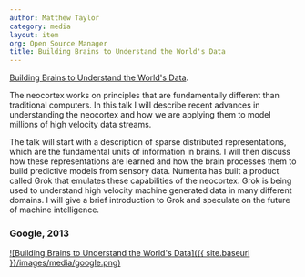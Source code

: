 ```yaml
---
author: Matthew Taylor
category: media
layout: item
org: Open Source Manager
title: Building Brains to Understand the World's Data
---
```


<a href="http://www.youtube.com/watch?v=4y43qwS8fl4" rel="prettyPhoto">Building Brains to Understand the World's Data</a>.

The neocortex works on principles that are fundamentally different than
traditional computers. In this talk I will describe recent advances in
understanding the neocortex and how we are applying them to model millions of
high velocity data streams.

The talk will start with a description of sparse distributed representations,
which are the fundamental units of information in brains. I will then discuss
how these representations are learned and how the brain processes them to build
predictive models from sensory data. Numenta has built a product called Grok
that emulates these capabilities of the neocortex. Grok is being used to
understand high velocity machine generated data in many different domains. I
will give a brief introduction to Grok and speculate on the future of machine
intelligence.

### Google, 2013

[![Building Brains to Understand the World's Data]({{ site.baseurl }}/images/media/google.png)](http://www.youtube.com/watch?v=4y43qwS8fl4)
